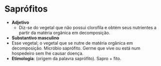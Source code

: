 # Saprófitos
- **Adjetivo**
	- Diz-se do vegetal que não possui clorofila e obtém seus nutrientes a partir da matéria orgânica em decomposição.
- **Substantivo masculino**
- Esse vegetal; o vegetal que se nutre de matéria orgânica em decomposição.
Micróbio saprófito. Germe que vive ou está num hospedeiro sem lhe causar doença.
- **Etimologia**: (origem da palavra saprófito). Sapro + fito.
